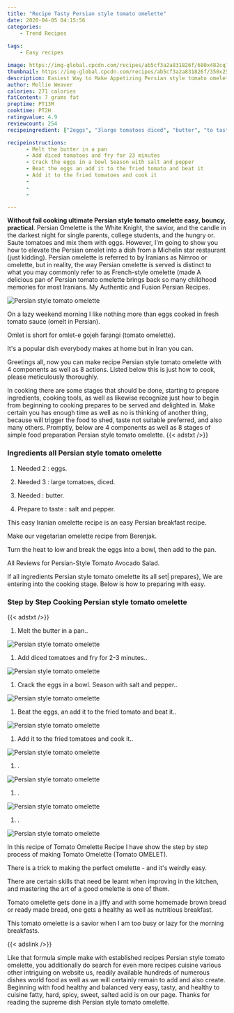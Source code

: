 ```yaml
---
title: "Recipe Tasty Persian style tomato omelette"
date: 2020-04-05 04:15:56
categories:
    - Trend Recipes
    
tags:
    - Easy recipes

image: https://img-global.cpcdn.com/recipes/ab5cf3a2a831826f/680x482cq70/persian-style-tomato-omelette-recipe-main-photo.jpg
thumbnail: https://img-global.cpcdn.com/recipes/ab5cf3a2a831826f/350x250cq70/persian-style-tomato-omelette-recipe-main-photo.jpg
description: Easiest Way to Make Appetizing Persian style tomato omelette with 4 ingredients and 8 stages of easy cooking.
author: Mollie Weaver
calories: 271 calories
fatContent: 7 grams fat
preptime: PT13M
cooktime: PT2H
ratingvalue: 4.9
reviewcount: 254
recipeingredient: ["2eggs", "3large tomatoes diced", "butter", "to tastesalt and pepper"]

recipeinstructions: 
      - Melt the butter in a pan 
      - Add diced tomatoes and fry for 23 minutes 
      - Crack the eggs in a bowl Season with salt and pepper 
      - Beat the eggs an add it to the fried tomato and beat it 
      - Add it to the fried tomatoes and cook it 
      -  
      -  
      - 

---
```




**Without fail cooking ultimate Persian style tomato omelette easy, bouncy, practical**. Persian Omelette is the White Knight, the savior, and the candle in the darkest night for single parents, college students, and the hungry or. Saute tomatoes and mix them with eggs. However, I&#39;m going to show you how to elevate the Persian omelet into a dish from a Michelin star restaurant (just kidding). Persian omelette is referred to by Iranians as Nimroo or omelette, but in reality, the way Persian omelette is served is distinct to what you may commonly refer to as French-style omelette (made A delicious pan of Persian tomato omelette brings back so many childhood memories for most Iranians. My Authentic and Fusion Persian Recipes.


![Persian style tomato omelette](https://img-global.cpcdn.com/recipes/ab5cf3a2a831826f/680x482cq70/persian-style-tomato-omelette-recipe-main-photo.jpg "Persian style tomato omelette")



On a lazy weekend morning I like nothing more than eggs cooked in fresh tomato sauce (omelt in Persian).

Omlet is short for omlet-e gojeh farangi (tomato omelette).

It&#39;s a popular dish everybody makes at home but in Iran you can.


Greetings all, now you can make recipe Persian style tomato omelette with 4 components as well as 8 actions. Listed below this is just how to cook, please meticulously thoroughly.

In cooking there are some stages that should be done, starting to prepare ingredients, cooking tools, as well as likewise recognize just how to begin from beginning to cooking prepares to be served and delighted in. Make certain you has enough time as well as no is thinking of another thing, because will trigger the food to shed, taste not suitable preferred, and also many others. Promptly, below are 4 components as well as 8 stages of simple food preparation Persian style tomato omelette.
{{< adstxt />}}

### Ingredients all Persian style tomato omelette


1. Needed 2 : eggs.

1. Needed 3 : large tomatoes, diced.

1. Needed  : butter.

1. Prepare to taste : salt and pepper.


This easy Iranian omelette recipe is an easy Persian breakfast recipe.

Make our vegetarian omelette recipe from Berenjak.

Turn the heat to low and break the eggs into a bowl, then add to the pan.

All Reviews for Persian-Style Tomato Avocado Salad.


If all ingredients Persian style tomato omelette its all set| prepares}, We are entering into the cooking stage. Below is how to preparing with easy.

### Step by Step Cooking Persian style tomato omelette

{{< adstxt />}}


1. Melt the butter in a pan..



![Persian style tomato omelette](https://img-global.cpcdn.com/steps/2d4a3f588e236978/160x128cq70/persian-style-tomato-omelette-recipe-step-1-photo.jpg" "Persian style tomato omelette")



1. Add diced tomatoes and fry for 2-3 minutes..



![Persian style tomato omelette](https://img-global.cpcdn.com/steps/6eab8285101e19f0/160x128cq70/persian-style-tomato-omelette-recipe-step-2-photo.jpg" "Persian style tomato omelette")



1. Crack the eggs in a bowl. Season with salt and pepper..



![Persian style tomato omelette](https://img-global.cpcdn.com/steps/a03eaf77f0b3120b/160x128cq70/persian-style-tomato-omelette-recipe-step-3-photo.jpg" "Persian style tomato omelette")



1. Beat the eggs, an add it to the fried tomato and beat it..



![Persian style tomato omelette](https://img-global.cpcdn.com/steps/f5c2dbe207bb6b98/160x128cq70/persian-style-tomato-omelette-recipe-step-4-photo.jpg" "Persian style tomato omelette")



1. Add it to the fried tomatoes and cook it..



![Persian style tomato omelette](https://img-global.cpcdn.com/steps/4c4d19a06c8350d5/160x128cq70/persian-style-tomato-omelette-recipe-step-5-photo.jpg" "Persian style tomato omelette")



1. .



![Persian style tomato omelette](https://img-global.cpcdn.com/steps/e1acc0de3670db7e/160x128cq70/persian-style-tomato-omelette-recipe-step-6-photo.jpg" "Persian style tomato omelette")



1. .



![Persian style tomato omelette](https://img-global.cpcdn.com/steps/dc302845a5c1fea1/160x128cq70/persian-style-tomato-omelette-recipe-step-7-photo.jpg" "Persian style tomato omelette")



1. .



![Persian style tomato omelette](https://img-global.cpcdn.com/steps/bb39fa93d2054a86/160x128cq70/persian-style-tomato-omelette-recipe-step-8-photo.jpg" "Persian style tomato omelette")




In this recipe of Tomato Omelette Recipe I have show the step by step process of making Tomato Omelette (Tomato OMELET).

There is a trick to making the perfect omelette - and it&#39;s weirdly easy.

There are certain skills that need be learnt when improving in the kitchen, and mastering the art of a good omelette is one of them.

Tomato omelette gets done in a jiffy and with some homemade brown bread or ready made bread, one gets a healthy as well as nutritious breakfast.

This tomato omelette is a savior when I am too busy or lazy for the morning breakfasts.


{{< adslink />}}

Like that formula simple make with established recipes Persian style tomato omelette, you additionally do search for even more recipes cuisine various other intriguing on website us, readily available hundreds of numerous dishes world food as well as we will certainly remain to add and also create. Beginning with food healthy and balanced very easy, tasty, and healthy to cuisine fatty, hard, spicy, sweet, salted acid is on our page. Thanks for reading the supreme dish Persian style tomato omelette.
